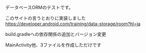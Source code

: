 データベースORMのテストです。

このサイトの言うとおりに実装しました
https://developer.android.com/training/data-storage/room?hl=ja

build.gradleへの依存関係の追加とバージョン変更

MainActivity他、3ファイルを作成しただけです


